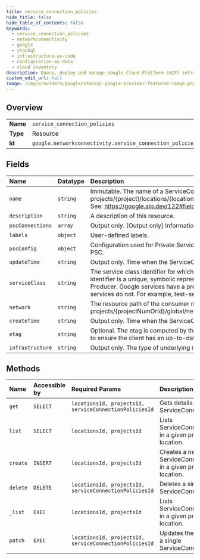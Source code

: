 ```yaml
---
title: service_connection_policies
hide_title: false
hide_table_of_contents: false
keywords:
  - service_connection_policies
  - networkconnectivity
  - google    
  - stackql
  - infrastructure-as-code
  - configuration-as-data
  - cloud inventory
description: Query, deploy and manage Google Cloud Platform (GCP) infrastructure and resources using SQL
custom_edit_url: null
image: /img/providers/google/stackql-google-provider-featured-image.png
---
```

  
    

## Overview
<table><tbody>
<tr><td><b>Name</b></td><td><code>service_connection_policies</code></td></tr>
<tr><td><b>Type</b></td><td>Resource</td></tr>
<tr><td><b>Id</b></td><td><code>google.networkconnectivity.service_connection_policies</code></td></tr>
</tbody></table>

## Fields
| Name | Datatype | Description |
|:-----|:---------|:------------|
| `name` | `string` | Immutable. The name of a ServiceConnectionPolicy. Format: projects/&#123;project&#125;/locations/&#123;location&#125;/serviceConnectionPolicies/&#123;service_connection_policy&#125; See: https://google.aip.dev/122#fields-representing-resource-names |
| `description` | `string` | A description of this resource. |
| `pscConnections` | `array` | Output only. [Output only] Information about each Private Service Connect connection. |
| `labels` | `object` | User-defined labels. |
| `pscConfig` | `object` | Configuration used for Private Service Connect connections. Used when Infrastructure is PSC. |
| `updateTime` | `string` | Output only. Time when the ServiceConnectionMap was updated. |
| `serviceClass` | `string` | The service class identifier for which this ServiceConnectionPolicy is for. The service class identifier is a unique, symbolic representation of a ServiceClass. It is provided by the Service Producer. Google services have a prefix of gcp. For example, gcp-cloud-sql. 3rd party services do not. For example, test-service-a3dfcx. |
| `network` | `string` | The resource path of the consumer network. Example: - projects/&#123;projectNumOrId&#125;/global/networks/&#123;resourceId&#125;. |
| `createTime` | `string` | Output only. Time when the ServiceConnectionMap was created. |
| `etag` | `string` | Optional. The etag is computed by the server, and may be sent on update and delete requests to ensure the client has an up-to-date value before proceeding. |
| `infrastructure` | `string` | Output only. The type of underlying resources used to create the connection. |
## Methods
| Name | Accessible by | Required Params | Description |
|:-----|:--------------|:----------------|:------------|
| `get` | `SELECT` | `locationsId, projectsId, serviceConnectionPoliciesId` | Gets details of a single ServiceConnectionPolicy. |
| `list` | `SELECT` | `locationsId, projectsId` | Lists ServiceConnectionPolicies in a given project and location. |
| `create` | `INSERT` | `locationsId, projectsId` | Creates a new ServiceConnectionPolicy in a given project and location. |
| `delete` | `DELETE` | `locationsId, projectsId, serviceConnectionPoliciesId` | Deletes a single ServiceConnectionPolicy. |
| `_list` | `EXEC` | `locationsId, projectsId` | Lists ServiceConnectionPolicies in a given project and location. |
| `patch` | `EXEC` | `locationsId, projectsId, serviceConnectionPoliciesId` | Updates the parameters of a single ServiceConnectionPolicy. |
